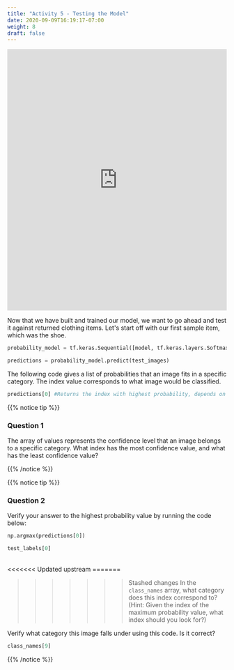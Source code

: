 ```yaml
---
title: "Activity 5 - Testing the Model"
date: 2020-09-09T16:19:17-07:00
weight: 8
draft: false
---
```


<iframe width="100%" height="600px" src="https://www.youtube.com/embed/3FELV6BYtIo" frameborder="0" allow="accelerometer; autoplay; encrypted-media; gyroscope; picture-in-picture" allowfullscreen></iframe>

Now that we have built and trained our model, we want to go ahead and test it against returned clothing items. 
Let's start off with our first sample item, which was the shoe.
```python
probability_model = tf.keras.Sequential([model, tf.keras.layers.Softmax()])
```

```python
predictions = probability_model.predict(test_images)
```

The following code gives a list of probabilities that an image fits in a specific category. The index value corresponds to what image would be classified.
```python
predictions[0] #Returns the index with highest probability, depends on the index value.
```

{{% notice tip %}}
### Question 1

The array of values represents the confidence level that an image belongs to a specific category. What index has the most confidence value, and what has the least confidence value?

{{% /notice %}}

{{% notice tip %}}
### Question 2

Verify your answer to the highest probability value by running the code below:


```python
np.argmax(predictions[0])
```

```python
test_labels[0]
```
<br>
<<<<<<< Updated upstream
=======

>>>>>>> Stashed changes
In the `class_names` array, what category does this index correspond to? (Hint: Given the index of the maximum probability value, what index should you look for?)

Verify what category this image falls under using this code. Is it correct?
```python
class_names[9]
```

{{% /notice %}}

